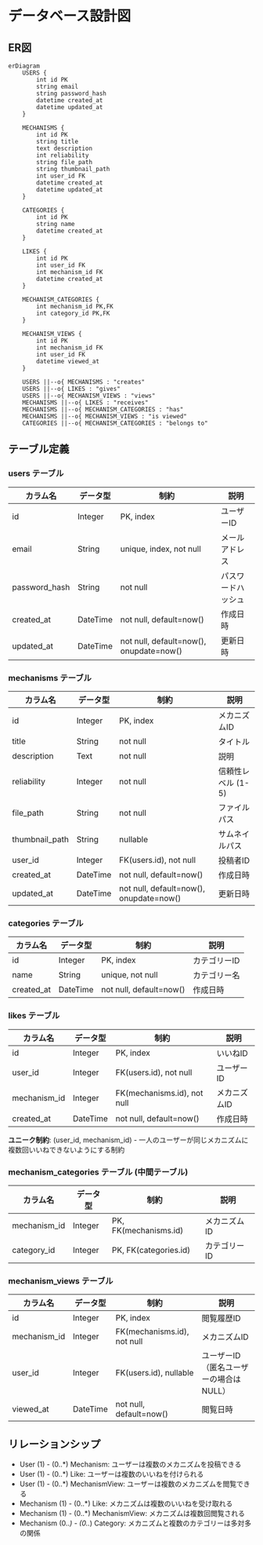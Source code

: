 # データベース設計図

## ER図

```mermaid
erDiagram
    USERS {
        int id PK
        string email
        string password_hash
        datetime created_at
        datetime updated_at
    }
    
    MECHANISMS {
        int id PK
        string title
        text description
        int reliability
        string file_path
        string thumbnail_path
        int user_id FK
        datetime created_at
        datetime updated_at
    }
    
    CATEGORIES {
        int id PK
        string name
        datetime created_at
    }
    
    LIKES {
        int id PK
        int user_id FK
        int mechanism_id FK
        datetime created_at
    }
    
    MECHANISM_CATEGORIES {
        int mechanism_id PK,FK
        int category_id PK,FK
    }
    
    MECHANISM_VIEWS {
        int id PK
        int mechanism_id FK
        int user_id FK
        datetime viewed_at
    }
    
    USERS ||--o{ MECHANISMS : "creates"
    USERS ||--o{ LIKES : "gives"
    USERS ||--o{ MECHANISM_VIEWS : "views"
    MECHANISMS ||--o{ LIKES : "receives"
    MECHANISMS ||--o{ MECHANISM_CATEGORIES : "has"
    MECHANISMS ||--o{ MECHANISM_VIEWS : "is viewed"
    CATEGORIES ||--o{ MECHANISM_CATEGORIES : "belongs to"
```

## テーブル定義

### users テーブル
| カラム名 | データ型 | 制約 | 説明 |
|---------|---------|------|------|
| id | Integer | PK, index | ユーザーID |
| email | String | unique, index, not null | メールアドレス |
| password_hash | String | not null | パスワードハッシュ |
| created_at | DateTime | not null, default=now() | 作成日時 |
| updated_at | DateTime | not null, default=now(), onupdate=now() | 更新日時 |

### mechanisms テーブル
| カラム名 | データ型 | 制約 | 説明 |
|---------|---------|------|------|
| id | Integer | PK, index | メカニズムID |
| title | String | not null | タイトル |
| description | Text | not null | 説明 |
| reliability | Integer | not null | 信頼性レベル (1-5) |
| file_path | String | not null | ファイルパス |
| thumbnail_path | String | nullable | サムネイルパス |
| user_id | Integer | FK(users.id), not null | 投稿者ID |
| created_at | DateTime | not null, default=now() | 作成日時 |
| updated_at | DateTime | not null, default=now(), onupdate=now() | 更新日時 |

### categories テーブル
| カラム名 | データ型 | 制約 | 説明 |
|---------|---------|------|------|
| id | Integer | PK, index | カテゴリーID |
| name | String | unique, not null | カテゴリー名 |
| created_at | DateTime | not null, default=now() | 作成日時 |

### likes テーブル
| カラム名 | データ型 | 制約 | 説明 |
|---------|---------|------|------|
| id | Integer | PK, index | いいねID |
| user_id | Integer | FK(users.id), not null | ユーザーID |
| mechanism_id | Integer | FK(mechanisms.id), not null | メカニズムID |
| created_at | DateTime | not null, default=now() | 作成日時 |

**ユニーク制約**: (user_id, mechanism_id) - 一人のユーザーが同じメカニズムに複数回いいねできないようにする制約

### mechanism_categories テーブル (中間テーブル)
| カラム名 | データ型 | 制約 | 説明 |
|---------|---------|------|------|
| mechanism_id | Integer | PK, FK(mechanisms.id) | メカニズムID |
| category_id | Integer | PK, FK(categories.id) | カテゴリーID |

### mechanism_views テーブル
| カラム名 | データ型 | 制約 | 説明 |
|---------|---------|------|------|
| id | Integer | PK, index | 閲覧履歴ID |
| mechanism_id | Integer | FK(mechanisms.id), not null | メカニズムID |
| user_id | Integer | FK(users.id), nullable | ユーザーID（匿名ユーザーの場合はNULL） |
| viewed_at | DateTime | not null, default=now() | 閲覧日時 |

## リレーションシップ

- User (1) - (0..*) Mechanism: ユーザーは複数のメカニズムを投稿できる
- User (1) - (0..*) Like: ユーザーは複数のいいねを付けられる
- User (1) - (0..*) MechanismView: ユーザーは複数のメカニズムを閲覧できる
- Mechanism (1) - (0..*) Like: メカニズムは複数のいいねを受け取れる
- Mechanism (1) - (0..*) MechanismView: メカニズムは複数回閲覧される
- Mechanism (0..*) - (0..*) Category: メカニズムと複数のカテゴリーは多対多の関係
